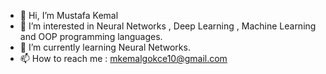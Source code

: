 - 👋 Hi, I’m Mustafa Kemal
- 👀 I’m interested in Neural Networks , Deep Learning , Machine Learning and OOP programming languages.
- 🌱 I’m currently learning Neural Networks.
- 📫 How to reach me : mkemalgokce10@gmail.com

<!---
mkemalgokce/mkemalgokce is a ✨ special ✨ repository because its `README.md` (this file) appears on your GitHub profile.
You can click the Preview link to take a look at your changes.
--->
